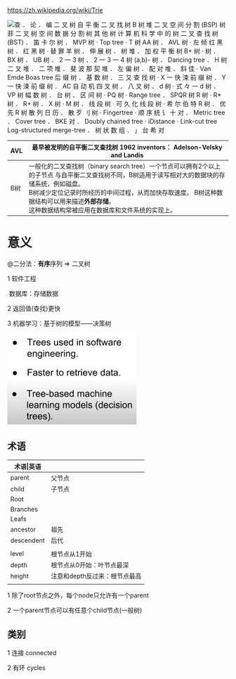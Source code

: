 https://zh.wikipedia.org/wiki/Trie

![查 ． 论 ． 编  二 叉 树  自 平 衡 二 叉 找 树  B 树  堆  二 叉 空 间 分 割 (BSP) 树  菲 二 叉 树  空 间 数 据 分 割 树  其 他 树  计 算 机 科 学 中 的 树  二 叉 查 找 树 (BST) ． 笛 卡 尔 树 ． MVP 树 · Top tree · T 树  AA 树 ． AVL 树 · 左 倾 红 黑 树 ． 红 黑 树 · 替 罪 羊 树 ． 伸 展 树 ． 树 堆 ． 加 权 平 衡 树  B+ 树 · 树 ． BX 树 ． UB 树 ． 2 一 3 树 ． 2 一 3 一 4 树 (a,b)- 树 ． Dancing tree ． H 树  二 叉 堆 ． 二 项 堆 ． 斐 波 那 契 堆 ． 左 偏 树 ． 配 对 堆 ． 斜 佳 · Van Emde Boas tree  后 缀 树 ． 基 数 树 ． 三 又 查 找 树 · X 一 快 涑 前 缀 树 ． Y 一 快 涑 前 缀 树 ． AC 自 动 机  四 叉 树 ． 八 叉 树 ． d 树 · 式 々 一 d 树 ． VP 树  幅 数 树 ． 台 树 ． 区 间 树 · PQ 树 · Range tree ． SPQR 树  R 树 · R* 树 ． R+ 树 ． X 树 · M 树 ． 线 段 树 · 可 久 化 线 段 树 · 希 尔 伯 特 R 树 ． 优 先 R 树  散 列 日 历 ． 散 歹 刂 树 · Fingertree · 顺 序 统 讠 十 对 ． Metric tree ． Cover tree ． BKE 对 ． Doubly chained tree · iDistance · Link-cut tree  Log-structured merge-tree ． 树 状 数 组 ． 」 台 希 对 ](https://raw.githubusercontent.com/DaiDuncan/PicUploader/main/img2/20210325133443.png)

| AVL  | 最早被发明的自平衡二叉查找树  1962 inventors： **A**delson-**V**elsky and **L**andis |
| ---- | ------------------------------------------------------------ |
| B树  | 一般化的二叉查找树（binary  search tree）一个节点可以拥有2个以上的子节点  与自平衡二叉查找树不同，B树适用于读写相对大的数据块的存储系统，例如磁盘。  <br />B树减少定位记录时所经历的中间过程，从而加快存取速度。  B树这种数据结构可以用来描述**外部存储**。  <br />这种数据结构常被应用在数据库和文件系统的实现上。 |



# 意义

@二分法：**有序**序列 => 二叉树

1 软件工程

​	数据库：存储数据

2 返回值(查找)更快

3 机器学习：基于树的模型——决策树

![•  •  •  Trees used in software  engineering.  Faster to retrieve data.  Tree-based machine  learning models (decision  trees). ](https://raw.githubusercontent.com/DaiDuncan/PicUploader/main/img2/20210325133809.png)

## 术语

| 术语\|英语 |                               |
| ---------- | ----------------------------- |
| parent     | 父节点                        |
| child      | 子节点                        |
| Root       |                               |
| Branches   |                               |
| Leafs      |                               |
| ancestor   | 祖先                          |
| descendent | 后代                          |
|            |                               |
| level      | 根节点从1开始                 |
| depth      | 根节点从0开始：叶节点最深     |
| height     | 注意和depth反过来：根节点最高 |
|            |                               |

1 除了root节点之外，每个node只允许有一个parent

2 一个parent节点可以有任意个child节点(一般树)



## 类别

1 连接 connected

2 有环 cycles

